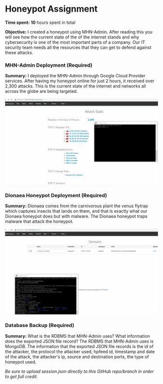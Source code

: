 # Honeypot Assignment

**Time spent:** **10** hours spent in total

**Objective:** I created a honeypot using MHN-Admin. After reading this you will see how the current state of the of the internet stands and why cybersecurity is one of the most important parts of a company. Our IT security team needs all the resources that they can get to defend against these attacks.

### MHN-Admin Deployment (Required)

**Summary:** I deployed the MHN-Admin through Google Cloud Provider services. After having my honeypot online for just 2 hours, it received over 2,300 attacks. This is the current state of the internet and networks all across the globe are being targeted. 

<img src="mhn-admin.gif">

### Dionaea Honeypot Deployment (Required)

**Summary:** Dionaea comes from the carnivorous plant the venus flytrap which captures insects that lands on them, and that is exactly what our Dionaea honeypot does but with malware. The Dionaea honeypot traps malware that attack the honeypot. 

<img src="dionaea-honeypot.gif">

### Database Backup (Required) 

**Summary:** What is the RDBMS that MHN-Admin uses? What information does the exported JSON file record? 
The RDBMS that MHN-Admin uses is MongoDB. The information that the exported JSON file records is the id of the attacker, the protocol the attacker used, hpfeed id, timestamp and date of the attack, the attacker's ip, source and destination ports, the type of honeypot used. 

*Be sure to upload session.json directly to this GitHub repo/branch in order to get full credit.*
